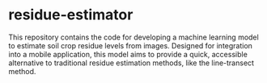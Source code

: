 # residue-estimator

This repository contains the code for developing a machine learning model to estimate soil crop residue levels from images. Designed for integration into a mobile application, this model aims to provide a quick, accessible alternative to traditional residue estimation methods, like the line-transect method.